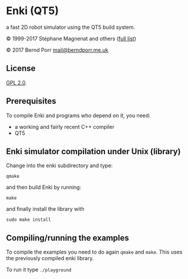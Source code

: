 # Enki (QT5)

a fast 2D robot simulator using the QT5 build system.

© 1999-2017 Stéphane Magnenat and others ([full list](AUTHORS))

© 2017 Bernd Porr <mail@berndporr.me.uk>

## License

[GPL 2.0](LICENSE).

## Prerequisites

To compile Enki and programs who depend on it, you need:
* a working and fairly recent C++ compiler
* QT5

## Enki simulator compilation under Unix (library)

Change into the enki subdirectory and type:

	qmake

and then build Enki by running:

	make

and finally install the library with
	
	sudo make install


## Compiling/running the examples

To compile the examples you need to do again `qmake` and `make`. This uses the
previously compiled enki library.

To run it type `./playground`
